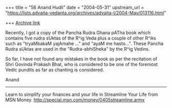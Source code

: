 +++
title = "56 Anand Hudli"
date = "2004-05-31"
upstream_url = "https://lists.advaita-vedanta.org/archives/advaita-l/2004-May/013116.html"

+++
[Archive link](https://lists.advaita-vedanta.org/archives/advaita-l/2004-May/013116.html)

Recently, I got a copy of the Pancha Rudra Ghana pATha book which contains 
five rudra sUktas of the R^ig Veda plus a couple of other R^iks such as 
"tryaMbakaM yajAmahe ..." and "ayaM me hasto...".  These Pancha Rudra sUktas 
are used in the "Rudra-abhiSheka" by the R^ig Vedins.

So far, I have not found any mistakes in the book as per the recitation of 
Shri Govinda Prakash Bhat, who is considered to be one of the foremost Vedic 
pundits as far as chanting is considered.

Anand

_________________________________________________________________
Learn to simplify your finances and your life in Streamline Your Life from 
MSN Money. http://special.msn.com/money/0405streamline.armx


